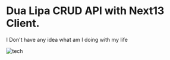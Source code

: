 # Dua Lipa CRUD API with Next13 Client. 
I Don't have any idea what am I doing with my life

<img src="https://skillicons.dev/icons?i=go,nextjs,typescript,docker,mongodb" alt="tech" />

